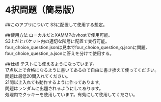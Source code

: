 # 4択問題（簡易版）
##このアプリについて
S3に配置して使用する想定。

##使用方法
ローカルだとXAMMPのvhostで使用可能。  
S3上だとバケット内の適切な階層に配置で実行可能。  
four_choice_question.jsonは見本でfour_choice_question_q.jsonに問題、four_choice_question_a.jsonに答えを分けて使用する。


##仕様
テストにも使えるようになっています。  
17点以上で合格になるように書いてあるので自由に書き換えて使ってください。  
問題は最低20問入れてください。  
21問以上入れても動作するように作ってあります。  
問題はランダムに出題されるようにしてあります。  
処理内でクッキーを使用しています。有効にして使用してください。

